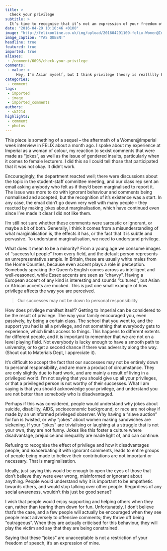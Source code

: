 ```yaml
---
title: >
  Check your privilege
subtitle: >
  It’s time to recognise that it’s not an expression of your freedom of speech to make jokes about marginalised parties
date: "2016-04-29 10:10:46 +0100"
image: "http://felixonline.co.uk/img/upload/201604291109-felix-Women@Imperial_Web-Banner_2-(2)--tojpeg_1425484491963_x2.jpg"
image_caption: "YAS QUEEN!"
headline: true
featured: true
imported: true
aliases:
 - /comment/6093/check-your-privilege
comments:
 - value: >
     Hey, I'm Asian myself, but I think privilege theory is reallllly harmful the way it's being preached right now. I like the concept behind it, but something is going very wrong with the way people are perceiving the message. I would agree with the implementation of privilege theory if it were done in a way that encourages people to be thankful for what they have, not in an acridly accusing way. The (general) cis white male, or privileged people in general right now feel like they are being unnecessarily shamed and antagonized for their privilege. I know their "feelings" don't take precedent over more important issues, but further shaming them is not the way to get them to change their mind. I worry all this will inevitably result in an incredibly schismatic and disharmonious society.<br>Already there is a lot of backlash/criticism of privilege theory. Some interesting videos below.<br>https://www.youtube.com/watch?v=cRsYwu8uD4I<br>https://www.youtube.com/watch?v=AOMpxsiUg2Q<br>https://www.youtube.com/watch?v=6TU50Bz3Ey0,
categories:
 - comment
tags:
 - imported
 - image
 - imported_comments
authors:
 - sk2214
highlights:
 - comment
 - photos
---
```


This piece is something of a sequel – the aftermath of a Women@Imperial week interview in FELIX about a month ago. I spoke about my experience at Imperial as a woman of colour, my reaction to sexist comments that were made as “jokes”, as well as the issue of gendered insults, particularly when it comes to female lecturers. I did this so I could tell those that participated that it was not okay. It didn’t work.

Encouragingly, the department reacted well; there were discussions about the topic in the student-staff committee meeting, and our class rep sent an email asking anybody who felt as if they’d been marginalised to report it. The issue was more to do with ignorant behaviour and comments being normalised and accepted, but the recognition of it’s existence was a start. In any case, the email didn’t go down very well with many people – they reacted by making jokes about marginalisation, which have continued even since I’ve made it clear I did not like them.

I’m still not sure whether these comments were sarcastic or ignorant, or maybe a bit of both. Generally, I think it comes from a misunderstanding of what marginalisation is, the effects it has, or the fact that it is subtle and pervasive. To understand marginalisation, we need to understand privilege.

What does it mean to be a minority? From a young age we consume images of “successful people” from every field, and the default person represents an unrepresentative sample. In Britain, these are usually white males from the Home Counties, because even accent plays a role in perception. Somebody speaking the Queen’s English comes across as intelligent and well-reasoned, while Essex accents are seen as “chavvy”. Having a European accent of any kind is interesting and sounds “cultured”, but Asian or African accents are mocked. This is just one small example of how privilege affects the way you are perceived.

> Our successes may not be down to personal responsibility

How does privilege manifest itself? Getting to Imperial can be considered to be the result of privilege. The way your family encouraged you, even passively, by being a certain class. The school that you went to, and the support you had is all a privilege, and not something that everybody gets to experience, which limits access to things. This happens to different extents for different people, and it is important to remember that we are not on a level playing field. Not everybody is lucky enough to have a smooth path to university, or to get a second chance if there was adversity along the way. (Shout out to Materials Dept, I appreciate it).

It’s difficult to accept the fact that our successes may not be entirely down to personal responsibility, and are more a product of circumstance. They are only slightly due to hard work, and are mainly a result of living in a privileged world. I’m not saying that you should give up all your privileges, or that a privileged person is not worthy of their successes. What I am saying is  that you should acknowledge your privilege, and  understand you are not better than somebody who is disadvantaged.

Perhaps if this was considered, people would understand why jokes about suicide,  disability, AIDS, socioeconomic background, or race are not okay if made by an uninformed privileged observer. Why having a “slave auction” for fun is twisted, or why “jokes” about women making sandwiches are sickening. If your “jokes” are trivialising or laughing at a struggle that is not your own, they are not funny. Jokes like this foster a culture where disadvantage, prejudice and inequality are made light of, and can continue.

Refusing to recognise the effect of privilege and how it disadvantages people, and exacerbating it with ignorant comments, leads to entire groups of people being made to believe their contributions are not important or necessary. That is marginalisation.

Ideally, just saying this would be enough to open the eyes of those that don’t believe they were ever wrong, misinformed or ignorant about anything. People would understand why it is important to be empathetic towards others, and would stop talking over other people. Regardless of any social awareness, wouldn’t this just be good sense?

I wish that people would enjoy supporting and helping others when they can, rather than tearing them down for fun. Unfortunately, I don’t believe that’s the case, and a few people will actually be encouraged when they see people react adversely to offensive comments; they thrive off being “outrageous”. When they are actually criticised for this behaviour, they will play the victim and say that they are being constrained.

Saying that these “jokes” are unacceptable is not a restriction of your freedom of speech, it’s an expression of mine.
